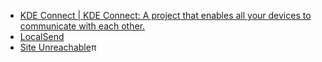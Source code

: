 - [KDE Connect | KDE Connect: A project that enables all your devices to communicate with each other.](https://kdeconnect.kde.org/)
- [LocalSend](https://localsend.org/#/)
- [Site Unreachable](https://snapdrop.net/)π